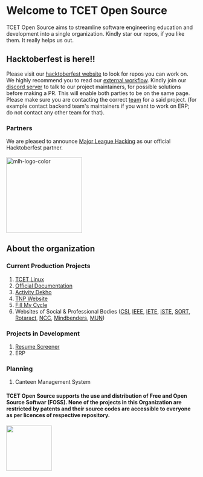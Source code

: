 # Welcome to TCET Open Source

TCET Open Source aims to streamline software engineering education and development into a single organization. Kindly star our repos, if you like them. It really helps us out.

## Hacktoberfest is here!!
Please visit our [hacktoberfest website](https://hacktoberfest-tcetopensource.tech/) to look for repos you can work on. We highly recommend you to read our [external workflow](https://opensource.tcetmumbai.in/docs/resources/workflows/external-workflow/). Kindly join our [discord server](https://discord.com/invite/r7ZhAREg2M) to talk to our project maintainers, for possible solutions before making a PR. This will enable both parties to be on the same page. Please make sure you are contacting the correct [team](https://opensource.tcetmumbai.in/#team) for a said project. (for example contact backend team's maintainers if you want to work on ERP; do not contact any other team for that).

### Partners
We are pleased to announce [Major League Hacking](https://mlh.io/?utm_campaign=mlh-hackers-hacktoberfest_2023_in_mumbai&utm_medium=website&utm_source=event-external) as our official Hacktoberfest partner. 
<br><br><a href="https://mlh.io/?utm_campaign=mlh-hackers-hacktoberfest_2023_in_mumbai&utm_medium=website&utm_source=event-external"><img width="200" alt="mlh-logo-color" src="https://github.com/tcet-opensource/.github/assets/55846983/78891f66-214d-4ebe-933f-5e25592d1e92"></a>


## About the organization
### Current Production Projects
1. [TCET Linux](https://linux.tcetmumbai.in/)
2. [Official Documentation](https://opensource.tcetmumbai.in/)
3. [Activity Dekho](https://activitydekho.com/)
4. [TNP Website](https://tnp.tcetmumbai.in/)
5. [Fill My Cycle](https://fillmycycle.tcetmumbai.in/)
6. Websites of Social & Professional Bodies ([CSI](https://csi.tcetmumbai.in/), [IEEE](https://ieee.tcetmumbai.in/), [IETE](https://iete.tcetmumbai.in/), [ISTE](https://iste.tcetmumbai.in/), [SORT](https://sort.tcetmumbai.in/), [Rotaract](https://rc.tcetmumbai.in), [NCC](https://ncc.tcetmumbai.in/), [Mindbenders](https://mbc.tcetmumbai.in/), [MUN](https://mun.tcetmumbai.in/))
   
### Projects in Development

1. [Resume Screener](https://rs.tcetmumbai.in/)
2. ERP

### Planning
1. Canteen Management System

#### TCET Open Source supports the use and distribution of Free and Open Source Softwar (FOSS). None of the projects in this Organization are restricted by patents and their source codes are accessible to everyone as per licences of respective repository.
<a href="https://endsoftwarepatents.org/innovating-without-patents"><img style="height: 120px;" src="https://static.fsf.org/nosvn/esp/logos/innovating-without-patents.svg"></a>
